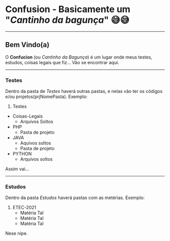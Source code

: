 # Confusion - Basicamente um "__*Cantinho da bagunça*__" 😅😅

---

## Bem Vindo(a)
O **Confucion** (ou _Cantinho da Bagunça_) é um lugar onde meus testes, estudos, coisas legais que fiz... Vão se encontrar aqui.

---

### Testes
Dentro da pasta de *Testes* haverá outras pastas, e nelas vão ter os códigos e/ou projetos(prjNomePasta). Exemplo:

1. Testes
  * Coisas-Legais
    * Arquivos Soltos
  * PHP
     * Pasta de projeto
  * JAVA
     * Aquivos soltos
     * Pasta de projeto
  * PYTHON
     * Arquivos soltos

Assim vai...

---

### Estudos
Dentro da pasta *Estudos* haverá pastas com  as metérias. Exemplo:

1. ETEC-2021
   * Matéria Tal
   * Matéria Tal
   * Matéria Tal

Nese nipe.
